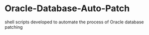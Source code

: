 # Oracle-Database-Auto-Patch
shell scripts developed to automate the process of Oracle database patching
